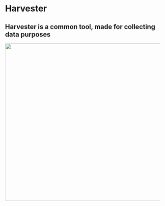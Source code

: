 # Harvester

## Harvester is a common tool, made for collecting data purposes

<img src="https://github.com/gateway-fm/scriptorium/blob/harvester/harvester/harvesting.jpg" data-canonical-src="https://github.com/gateway-fm/scriptorium/blob/harvester/harvester/harvesting.jpg" width="512" height="512" />
